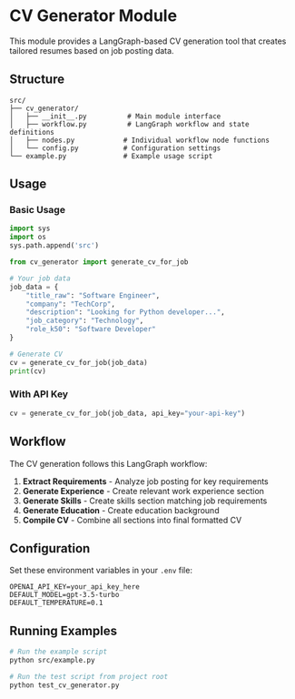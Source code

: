 # CV Generator Module

This module provides a LangGraph-based CV generation tool that creates tailored resumes based on job posting data.

## Structure

```
src/
├── cv_generator/
│   ├── __init__.py          # Main module interface
│   ├── workflow.py          # LangGraph workflow and state definitions
│   ├── nodes.py            # Individual workflow node functions
│   └── config.py           # Configuration settings
└── example.py              # Example usage script
```

## Usage

### Basic Usage

```python
import sys
import os
sys.path.append('src')

from cv_generator import generate_cv_for_job

# Your job data
job_data = {
    "title_raw": "Software Engineer",
    "company": "TechCorp",
    "description": "Looking for Python developer...",
    "job_category": "Technology",
    "role_k50": "Software Developer"
}

# Generate CV
cv = generate_cv_for_job(job_data)
print(cv)
```

### With API Key

```python
cv = generate_cv_for_job(job_data, api_key="your-api-key")
```

## Workflow

The CV generation follows this LangGraph workflow:

1. **Extract Requirements** - Analyze job posting for key requirements
2. **Generate Experience** - Create relevant work experience section
3. **Generate Skills** - Create skills section matching job requirements
4. **Generate Education** - Create education background
5. **Compile CV** - Combine all sections into final formatted CV

## Configuration

Set these environment variables in your `.env` file:

```
OPENAI_API_KEY=your_api_key_here
DEFAULT_MODEL=gpt-3.5-turbo
DEFAULT_TEMPERATURE=0.1
```

## Running Examples

```bash
# Run the example script
python src/example.py

# Run the test script from project root
python test_cv_generator.py
```
